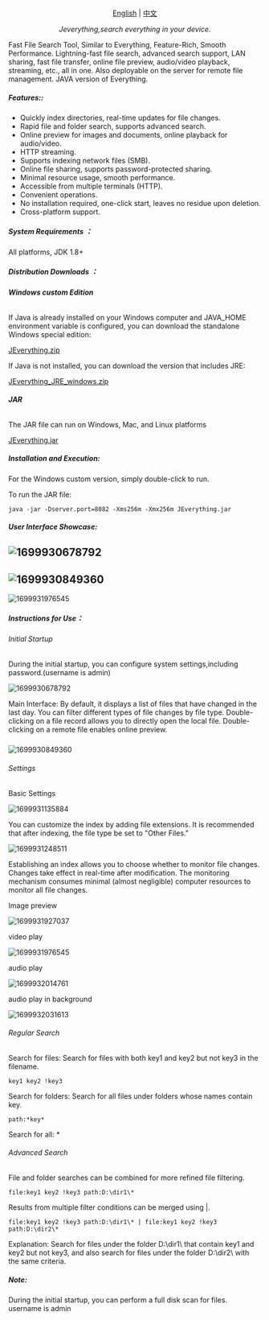 <p align="center">
    <br> <a href="README.md">English</a>  | <a href="README-ZH.md">中文</a>
</p>
<p align="center">
    <em>Jeverything,search everything in your device.</em>
</p>

Fast File Search Tool, Similar to Everything, Feature-Rich, Smooth Performance. Lightning-fast file search, advanced search support, LAN sharing, fast file transfer, online file preview, audio/video playback, streaming, etc., all in one. Also deployable on the server for remote file management. JAVA version of Everything.

##### Features::

- Quickly index directories, real-time updates for file changes.
- Rapid file and folder search, supports advanced search.
- Online preview for images and documents, online playback for audio/video.
- HTTP streaming.
- Supports indexing network files (SMB).
- Online file sharing, supports password-protected sharing.
- Minimal resource usage, smooth performance.
- Accessible from multiple terminals (HTTP).
- Convenient operations.
- No installation required, one-click start, leaves no residue upon deletion.
- Cross-platform support.

#####  **System Requirements** ：

 All platforms, JDK 1.8+ 

#####  **Distribution Downloads** ：

###### **Windows custom Edition** 
 If Java is already installed on your Windows computer and JAVA_HOME environment variable is configured, you can download the standalone Windows special edition: 

[JEverything.zip](https://github.com/leo6g/Jeverything/releases)

 If Java is not installed, you can download the version that includes JRE: 

[JEverything_JRE_windows.zip](https://github.com/leo6g/Jeverything/releases)

###### **JAR** 
The JAR file can run on Windows, Mac, and Linux platforms

[JEverything.jar](https://github.com/leo6g/Jeverything/releases)

##### Installation and Execution:

For the Windows custom version, simply double-click to run.

To run the JAR file:
```
java -jar -Dserver.port=8082 -Xms256m -Xmx256m JEverything.jar
```


##### User Interface Showcase:

![1699930678792](https://github.com/leo6g/Jeverything/blob/master/README.assets/1699930678792.png)
---------------
![1699930849360](https://github.com/leo6g/Jeverything/blob/master/README.assets/1699930849360.png)
---------------
![1699931976545](https://github.com/leo6g/Jeverything/blob/master/README.assets/1699931976545.png)

##### Instructions for Use：

###### Initial Startup

During the initial startup, you can configure system settings,including password.(username is admin)

![1699930678792](https://github.com/leo6g/Jeverything/blob/master/README.assets/1699930678792.png)

Main Interface: By default, it displays a list of files that have changed in the last day. You can filter different types of file changes by file type. Double-clicking on a file record allows you to directly open the local file. Double-clicking on a remote file enables online preview.


##### 

![1699930849360](https://github.com/leo6g/Jeverything/blob/master/README.assets/1699930849360.png)



###### Settings

Basic Settings

![1699931135884](https://github.com/leo6g/Jeverything/blob/master/README.assets/1699931135884.png)

You can customize the index by adding file extensions. It is recommended that after indexing, the file type be set to "Other Files."

![1699931248511](https://github.com/leo6g/Jeverything/blob/master/README.assets/1699931248511.png)

Establishing an index allows you to choose whether to monitor file changes. Changes take effect in real-time after modification. The monitoring mechanism consumes minimal (almost negligible) computer resources to monitor all file changes.

Image preview

![1699931927037](https://github.com/leo6g/Jeverything/blob/master/README.assets/1699931927037.png)

video play

![1699931976545](https://github.com/leo6g/Jeverything/blob/master/README.assets/1699931976545.png)

audio play

![1699932014761](https://github.com/leo6g/Jeverything/blob/master/README.assets/1699932014761.png)

audio play in background 

![1699932031613](https://github.com/leo6g/Jeverything/blob/master/README.assets/1699932031613.png)



###### Regular Search

Search for files: Search for files with both key1 and key2 but not key3 in the filename.

```
key1 key2 !key3  
```

Search for folders: Search for all files under folders whose names contain key.

```
path:*key*  
```

Search for all: *

###### Advanced Search

File and folder searches can be combined for more refined file filtering.

```
file:key1 key2 !key3 path:D:\dir1\*
```



Results from multiple filter conditions can be merged using |.

```
file:key1 key2 !key3 path:D:\dir1\* | file:key1 key2 !key3 path:D:\dir2\* 
```

Explanation: Search for files under the folder D:\dir1\ that contain key1 and key2 but not key3, and also search for files under the folder D:\dir2\ with the same criteria.

##### Note:
During the initial startup, you can perform a full disk scan for files. username is admin

